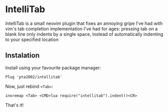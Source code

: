 # IntelliTab
IntelliTab is a small neovim plugin that fixes an annoying gripe I've had with
vim's tab completion implementation I've had for ages: pressing tab on a blank
line only indents by a single space, instead of automatically indenting to your
specified location

## Instalation
Install using your favourite package manager:

```vim
Plug 'pta2002/intellitab'
```

Now, just rebind `<Tab>`:

```vim
inoremap <Tab> <CMD>lua require("intellitab").indent()<CR>
```

That's it!
